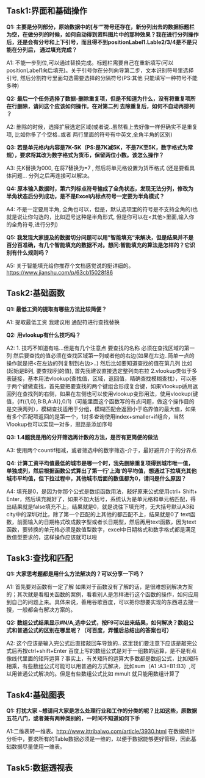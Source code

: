 ## Task1:界面和基础操作
**Q1: 主要是分列部分，原始数据中的[与“”符号还存在，新分列出去的数据标题栏为空，在做分列的时候，如何自动得到资料图片中的那种效果？我在进行分列操作后，还是会有分号和上下引号，而且得不到positionLabel1.Lable2/3/4是不是只能在分列后， 通过填充完成？**

A1: 不能一步到位,可以通过替换完成。标题栏需要自己在重新填写(可以positionLabel1向后填充)。关于引号你在分列向导第二步，文本识别符号里选择引号, 然后分割符号里面勾选需要选择的分隔符号(PS:其他 只能填写一种符号不能多种)

**Q2: 最后一个任务选择了数据-删除重复项，但是不知道为什么，没有将重复项所在行删除，请问这个应该如何操作。在对第二列 去除重复后，如何不自动再排列 ？**

A2: 删除的时候，选择扩展选定区域(或者说..虽然看上去好像一样但确实不是重复项,  比如你多了个空格..或者 两行里面的符号有中英文,全角半角的区别)

**Q3: 若是单元格内内容是7K-5K（PS:是7K减5K，不是7K至5K，数字格式为常规），要求将其改为数字格式为货币，保留两位小数。该怎么操作？**

A3: 先K替换为000, 在将7替换为=7 ,  然后将单元格设置为货币格式 (还是要看具体问题...
分列之后再连接可以解决。

**Q4: 原本输入数据时，第六列标点符号输成了全角状态，发现无法分列，修改为半角状态后分列成功，是不是Excel内标点符号一定要为半角模式？**

A4: 不是一定要用半角, 全角也可以，但是，默认选项里的符号是不支持全角的(也就是说让你勾选的，比如逗号这种是半角形式, 但是你可以在<其他>里面,输入你的全角符号,进行分列)
 
**Q5: 我发现大家提及的数据切分问题可以用”智能填充“来解决，但是结果并不是百分百准确，有几个智能填充的数据不对。想问:智能填充的算法是怎样的？它识别有什么规则吗？**

A5: 关于智能填充给你推荐个文档感觉说的挺详细的。
https://www.jianshu.com/p/63cb15028f86

## Task2:基础函数
**Q1: 最低工资的提取有哪些方法比较简便？**

A1: 提取最低工资 我建议用 通配符进行查找替换

**Q2: 用vlookup有什么技巧吗？**

A2: 1. 技巧不知道有啥...但是有几个注意点 要查找的名称 必须在查找区域的第一列  然后要查找的值必须在查找区域第一列或者他的右边(如果在左边..简单一点的操作就是把<在左边的列复制到右边>..) 然后比如要知道查找的值在第几列 比如(起始是B列, 要查找I列的值),  首先我建议直接选定整列向右拉
2.vlookup类似于多表链接，基本用法vlookup(查找值，区域，返回值，精确查找模糊查找），可以基于两个键做查找，首先要把要查找的两个键组合形成复合键，如果Vlookup适用返回列在查找列的右侧，如果在左侧也可以使用vlookup变形用法，使用vlookup(键值，{if({1,0},B:B,A:A)},0/1)（可能里面这个函数写的有点问题，做这个操作目的是交换两列），模糊查找适用于分组，模糊匹配会返回小于临界值的最大值，如果有多个匹配项返回的是第一个，1对多查询使用index+smaller+if组合，当然Vlookup也可以实现一对多，思路是添加序号

**Q3: 1.4题我是用的分开筛选再计数的方法，是否有更简便的做法**

A3: 使用两个countif相减，或者筛选中的数字筛选-介于，最好避开介于的分界点

**Q4: 计算工资平均值最低的城市是哪一个时，我先删除重复项得到城市唯一值，单独成列，然后根据函数公式算出了第一行’上海‘的平均值，想通过下拉填充其他城市平均值，但下拉过程中，其他城市后面的数值都为0，请问是什么原因？**

A4: 填充是0，是因为你那个公式是数组函数用法，敲好原来公式使用ctrl+ Shift+ Enter，然后填充就好了，如果不加大括号，系统认为是单元格和单元格匹配，得出结果就是false填充不上，结果就是0，就是说往下填充时，无大括号默认A3和city中的深圳对比，除了第一个匹配的上其他的都匹配不上，结果就是0了
text函数，前面输入的日期格式改成数字型或者长日期型，然后再用text函数，因为text函数，要转换的单元格必须是数值型数字，excel中日期格式和数字格式都是满足数值型要求的，这样操作应该就可以啦

## Task3:查找和匹配
**Q1: 大家思考题都是用什么方法解决的？可以分享一下吗？**

A1: 首先要对函数有一定了解 如果对于函数没有了解的话，是很难想到解决方案的；其次就是看相关函数的案例，看看别人是怎样进行这个函数的操作，如何应用到自己的问题上来。具体来说，善用谷歌百度，可以把你想要实现的东西进去搜一搜，一般都会有解决方案的。

**Q2: 数组公式结果显示#N/A,选中公式，按F9可以出来结果，如何解决？数组公式和普通公式的区别在哪里呢？（可百度，弄懂后总结出的答案也可）**

A2: 这个应该是输入完公式后直接敲回车导致的..  这里我们要注意下应该是敲完公式后再按ctrl+shift+Enter
百度上写的数组公式是对于一组数的运算，是不是有点像线代里面的矩阵运算？事实上，有关矩阵的运算大多数都是数组公式，比如矩阵相乘，有些数组公式可能可以用普通的方式解决，比如sum（A1 :A3+B1:B3）,可以用普通公式解决的。但是有些数组公式比如 mmult 就只能用数组计算了

## Task4:基础图表
**Q1: 打扰大家 ~想请问大家是怎么处理行业和工作的分类的呢？比如这些，原数据五花八门，或者兼有两种类别的，一时间不知道如何下手**

A1:二维表转一维表。http://www.ittribalwo.com/article/3930.html
在数据统计分析中，要求所有的Table数据必须是一维的，以便于数据能够更好管理，因此基础数据尽量使用一维表。

## Task5:数据透视表
